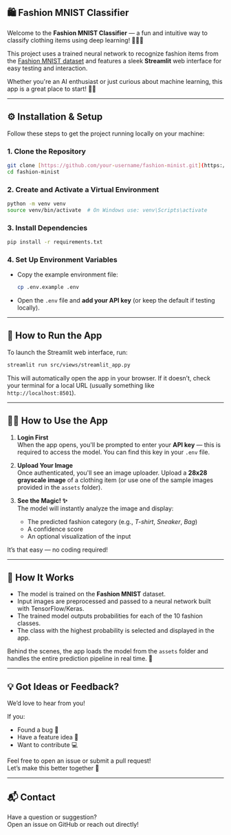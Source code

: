 ## 🛍️ Fashion MNIST Classifier

Welcome to the **Fashion MNIST Classifier** — a fun and intuitive way to classify clothing items using deep learning! 👚👖👟

This project uses a trained neural network to recognize fashion items from the [Fashion MNIST dataset](https://github.com/zalandoresearch/fashion-mnist) and features a sleek **Streamlit** web interface for easy testing and interaction.

Whether you're an AI enthusiast or just curious about machine learning, this app is a great place to start! 🧠✨

---

## ⚙️ Installation & Setup

Follow these steps to get the project running locally on your machine:

### 1. **Clone the Repository**
```bash
git clone [https://github.com/your-username/fashion-minist.git](https://github.com/asmaa-2ahmed/fashion-minist)
cd fashion-minist
```

### 2. **Create and Activate a Virtual Environment**
```bash
python -m venv venv
source venv/bin/activate  # On Windows use: venv\Scripts\activate
```

### 3. **Install Dependencies**
```bash
pip install -r requirements.txt
```

### 4. **Set Up Environment Variables**
- Copy the example environment file:
  ```bash
  cp .env.example .env
  ```
- Open the `.env` file and **add your API key** (or keep the default if testing locally).

---

## 🚀 How to Run the App

To launch the Streamlit web interface, run:

```bash
streamlit run src/views/streamlit_app.py
```

This will automatically open the app in your browser. If it doesn’t, check your terminal for a local URL (usually something like `http://localhost:8501`).

---

## 🧑‍💼 How to Use the App

1. **Login First**  
   When the app opens, you'll be prompted to enter your **API key** — this is required to access the model. You can find this key in your `.env` file.

2. **Upload Your Image**  
   Once authenticated, you'll see an image uploader. Upload a **28x28 grayscale image** of a clothing item (or use one of the sample images provided in the `assets` folder).

3. **See the Magic! ✨**  
   The model will instantly analyze the image and display:
   - The predicted fashion category (e.g., *T-shirt*, *Sneaker*, *Bag*)
   - A confidence score
   - An optional visualization of the input

It’s that easy — no coding required!

---

## 🧠 How It Works

- The model is trained on the **Fashion MNIST** dataset.
- Input images are preprocessed and passed to a neural network built with TensorFlow/Keras.
- The trained model outputs probabilities for each of the 10 fashion classes.
- The class with the highest probability is selected and displayed in the app.

Behind the scenes, the app loads the model from the `assets` folder and handles the entire prediction pipeline in real time. 🚀

---

## 💡 Got Ideas or Feedback?

We’d love to hear from you!

If you:
- Found a bug 🐞
- Have a feature idea 🌟
- Want to contribute 💻

Feel free to open an issue or submit a pull request!  
Let’s make this better together 💬

---

## 📬 Contact

Have a question or suggestion?  
Open an issue on GitHub or reach out directly!

